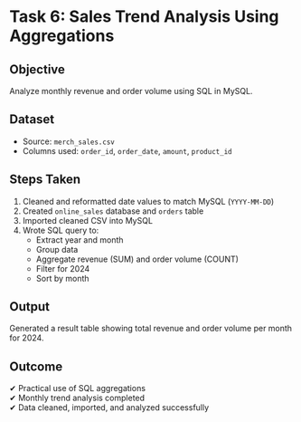 # Task 6: Sales Trend Analysis Using Aggregations

## Objective  
Analyze monthly revenue and order volume using SQL in MySQL.

## Dataset  
- Source: `merch_sales.csv`
- Columns used: `order_id`, `order_date`, `amount`, `product_id`

## Steps Taken  
1. Cleaned and reformatted date values to match MySQL (`YYYY-MM-DD`)
2. Created `online_sales` database and `orders` table
3. Imported cleaned CSV into MySQL
4. Wrote SQL query to:
   - Extract year and month
   - Group data
   - Aggregate revenue (SUM) and order volume (COUNT)
   - Filter for 2024
   - Sort by month

## Output  
Generated a result table showing total revenue and order volume per month for 2024.

## Outcome  
✔ Practical use of SQL aggregations  
✔ Monthly trend analysis completed  
✔ Data cleaned, imported, and analyzed successfully

